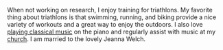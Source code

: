 
<p>When not working on research, I enjoy training for triathlons. My favorite thing about triathlons is that swimming, running, and biking provide a nice variety of workouts and a great way to enjoy the outdoors. I also love <a href="https://www.youtube.com/watch?v=j0CWYISXO8k">playing classical music</a> on the piano and regularly assist with music at my <a href="https://knoxannarbor.org/">church</a>. I am married to the lovely Jeanna Welch.</p>


